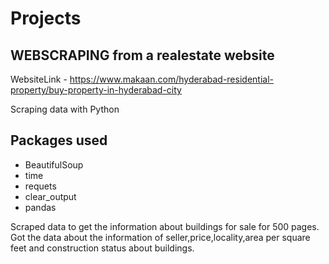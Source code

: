 # Projects

## WEBSCRAPING from a realestate website

WebsiteLink - https://www.makaan.com/hyderabad-residential-property/buy-property-in-hyderabad-city

Scraping data with Python

## Packages used
   - BeautifulSoup
   - time
   - requets
   - clear_output
   - pandas
   
Scraped data to get the information about buildings for sale for 500 pages.
Got the data about the information of seller,price,locality,area per square feet and construction status about buildings. 
